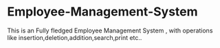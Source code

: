 # Employee-Management-System
This is an Fully fledged Employee Management System , with operations like insertion,deletion,addition,search,print etc..
